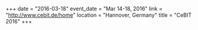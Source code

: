 +++
date = "2016-03-18"
event_date = "Mar 14-18, 2016"
link = "http://www.cebit.de/home"
location = "Hannover, Germany"
title = "CeBIT 2016"
+++
